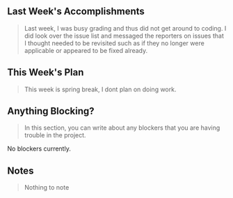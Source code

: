 ## Last Week's Accomplishments

>Last week, I was busy grading and thus did not get around to coding. I did look over the issue list and messaged the reporters on issues that I thought needed to be revisited such as if they no longer were applicable or appeared to be fixed already.

## This Week's Plan

> This week is spring break, I dont plan on doing work.

## Anything Blocking?

> In this section, you can write about any blockers that you are having trouble in the project.

No blockers currently.

## Notes

> Nothing to note